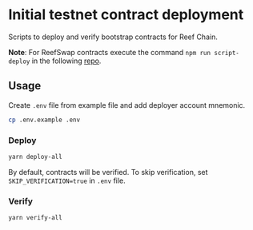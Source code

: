 # Initial testnet contract deployment

Scripts to deploy and verify bootstrap contracts for Reef Chain.

**Note**: For ReefSwap contracts execute the command `npm run script-deploy` in the following [repo](https://github.com/reef-defi/reefswap).

## Usage

Create `.env` file from example file and add deployer account mnemonic.

```bash
cp .env.example .env
```

### Deploy

```bash
yarn deploy-all
```

By default, contracts will be verified. To skip verification, set `SKIP_VERIFICATION=true` in `.env` file.

### Verify

```bash
yarn verify-all
```

